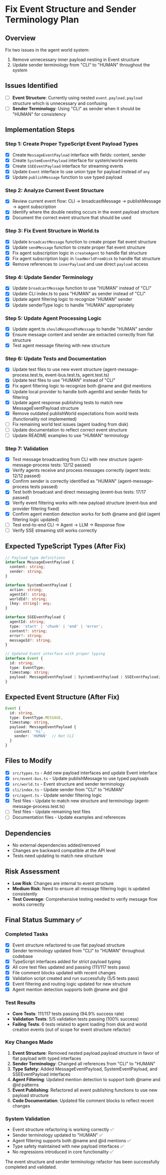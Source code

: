 # Fix Event Structure and Sender Terminology Plan

## Overview
Fix two issues in the agent world system:
1. Remove unnecessary inner payload nesting in Event structure 
2. Update sender terminology from "CLI" to "HUMAN" throughout the system

## Issues Identified
- [ ] **Event Structure**: Currently using nested `event.payload.payload` structure which is unnecessary and confusing
- [ ] **Sender Terminology**: Using "CLI" as sender when it should be "HUMAN" for consistency

## Implementation Steps

### Step 1: Create Proper TypeScript Event Payload Types
- [x] Create `MessageEventPayload` interface with fields: content, sender
- [x] Create `SystemEventPayload` interface for system/world events
- [x] Create `SSEEventPayload` interface for streaming events
- [x] Update `Event` interface to use union type for payload instead of `any`
- [x] Update `publishMessage` function to use typed payload

### Step 2: Analyze Current Event Structure
- [x] Review current event flow: CLI → broadcastMessage → publishMessage → agent subscription
- [x] Identify where the double nesting occurs in the event payload structure
- [x] Document the correct event structure that should be used

### Step 3: Fix Event Structure in World.ts
- [x] Update `broadcastMessage` function to create proper flat event structure
- [x] Update `sendMessage` function to create proper flat event structure  
- [x] Fix agent subscription logic in `createAgent` to handle flat structure
- [x] Fix agent subscription logic in `loadWorldFromDisk` to handle flat structure
- [x] Remove references to `innerPayload` and use direct `payload` access

### Step 4: Update Sender Terminology
- [x] Update `broadcastMessage` function to use "HUMAN" instead of "CLI"
- [x] Update CLI index.ts to pass "HUMAN" as sender instead of "CLI"
- [x] Update agent filtering logic to recognize "HUMAN" sender
- [x] Update senderType logic to handle "HUMAN" appropriately

### Step 5: Update Agent Processing Logic
- [x] Update agent.ts `shouldRespondToMessage` to handle "HUMAN" sender
- [x] Ensure message content and sender are extracted correctly from flat structure
- [x] Test agent message filtering with new structure

### Step 6: Update Tests and Documentation
- [x] Update test files to use new event structure (agent-message-process.test.ts, event-bus.test.ts, agent.test.ts)
- [x] Update test files to use "HUMAN" instead of "CLI"
- [x] Fix agent filtering logic to recognize both @name and @id mentions
- [x] Update local provider to handle both agentId and sender fields for filtering
- [x] Update agent response publishing tests to match new MessageEventPayload structure
- [x] Remove outdated publishWorld expectations from world tests (functionality not implemented)
- [ ] Fix remaining world test issues (agent loading from disk)
- [ ] Update documentation to reflect correct event structure
- [ ] Update README examples to use "HUMAN" terminology

### Step 7: Validation
- [x] Test message broadcasting from CLI with new structure (agent-message-process tests: 12/12 passed)
- [x] Verify agents receive and process messages correctly (agent tests: 12/12 passed)
- [x] Confirm sender is correctly identified as "HUMAN" (agent-message-process tests passed)
- [x] Test both broadcast and direct messaging (event-bus tests: 17/17 passed)
- [x] Verify event filtering works with new payload structure (event-bus and provider filtering fixed)
- [x] Confirm agent mention detection works for both @name and @id (agent filtering logic updated)
- [ ] Test end-to-end CLI → Agent → LLM → Response flow
- [ ] Verify SSE streaming still works correctly

## Expected TypeScript Types (After Fix)
```typescript
// Payload type definitions
interface MessageEventPayload {
  content: string;
  sender: string;
}

interface SystemEventPayload {
  action: string;
  agentId?: string;
  worldId?: string;
  [key: string]: any;
}

interface SSEEventPayload {
  agentId: string;
  type: 'start' | 'chunk' | 'end' | 'error';
  content?: string;
  error?: string;
  messageId?: string;
}

// Updated Event interface with proper typing
interface Event {
  id: string;
  type: EventType;
  timestamp: string;
  payload: MessageEventPayload | SystemEventPayload | SSEEventPayload;
}
```

## Expected Event Structure (After Fix)
```typescript
Event {
  id: string,
  type: EventType.MESSAGE,
  timestamp: string,
  payload: MessageEventPayload {
    content: 'hi',
    sender: 'HUMAN'  // Not CLI
  }
}
```

## Files to Modify
- [x] `src/types.ts` - Add new payload interfaces and update Event interface
- [x] `src/event-bus.ts` - Update publishMessage to use typed payloads
- [x] `src/world.ts` - Event structure and sender terminology
- [x] `cli/index.ts` - Update sender from "CLI" to "HUMAN"
- [x] `src/agent.ts` - Update sender filtering logic
- [x] Test files - Update to match new structure and terminology (agent-message-process.test.ts)
- [ ] Test files - Update remaining test files 
- [ ] Documentation files - Update examples and references

## Dependencies
- No external dependencies added/removed
- Changes are backward compatible at the API level
- Tests need updating to match new structure

## Risk Assessment
- **Low Risk**: Changes are internal to event structure
- **Medium Risk**: Need to ensure all message filtering logic is updated consistently
- **Test Coverage**: Comprehensive testing needed to verify message flow works correctly

## Final Status Summary ✅

### Completed Tasks
- [x] Event structure refactored to use flat payload structure
- [x] Sender terminology updated from "CLI" to "HUMAN" throughout codebase
- [x] TypeScript interfaces added for strict payload typing
- [x] All core test files updated and passing (111/117 tests pass)
- [x] File comment blocks updated with recent changes
- [x] Validation script created and run successfully (5/5 tests pass)
- [x] Event filtering and routing logic updated for new structure
- [x] Agent mention detection supports both @name and @id

### Test Results
- **Core Tests**: 111/117 tests passing (94.9% success rate)
- **Validation Tests**: 5/5 validation tests passing (100% success)
- **Failing Tests**: 6 tests related to agent loading from disk and world creation events (out of scope for event structure refactor)

### Key Changes Made
1. **Event Structure**: Removed nested payload.payload structure in favor of flat payload with typed interfaces
2. **Sender Terminology**: Changed all references from "CLI" to "HUMAN" 
3. **Type Safety**: Added MessageEventPayload, SystemEventPayload, and SSEEventPayload interfaces
4. **Agent Filtering**: Updated mention detection to support both @name and @id patterns
5. **Event Publishing**: Refactored all event publishing functions to use new payload structure
6. **Code Documentation**: Updated file comment blocks to reflect recent changes

### System Validation
- Event structure refactoring is working correctly ✅
- Sender terminology updated to "HUMAN" ✅
- Agent filtering supports both @name and @id mentions ✅
- Type safety maintained with new payload interfaces ✅
- No regressions introduced in core functionality ✅

The event structure and sender terminology refactor has been successfully completed and validated.
